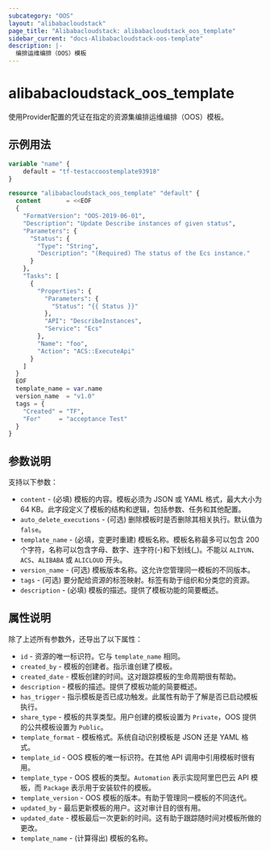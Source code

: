 ```yaml
---
subcategory: "OOS"
layout: "alibabacloudstack"
page_title: "Alibabacloudstack: alibabacloudstack_oos_template"
sidebar_current: "docs-Alibabacloudstack-oos-template"
description: |- 
  编排运维编排（OOS）模板
---
```


# alibabacloudstack_oos_template

使用Provider配置的凭证在指定的资源集编排运维编排（OOS）模板。

## 示例用法

```terraform
variable "name" {
    default = "tf-testaccoostemplate93918"
}

resource "alibabacloudstack_oos_template" "default" {
  content       = <<EOF
  {
    "FormatVersion": "OOS-2019-06-01",
    "Description": "Update Describe instances of given status",
    "Parameters": {
      "Status": {
        "Type": "String",
        "Description": "(Required) The status of the Ecs instance."
      }
    },
    "Tasks": [
      {
        "Properties": {
          "Parameters": {
            "Status": "{{ Status }}"
          },
          "API": "DescribeInstances",
          "Service": "Ecs"
        },
        "Name": "foo",
        "Action": "ACS::ExecuteApi"
      }
    ]
  }
  EOF
  template_name = var.name
  version_name  = "v1.0"
  tags = {
    "Created" = "TF",
    "For"     = "acceptance Test"
  }
}
```

## 参数说明

支持以下参数：

* `content` - (必填) 模板的内容。模板必须为 JSON 或 YAML 格式，最大大小为 64 KB。此字段定义了模板的结构和逻辑，包括参数、任务和其他配置。
* `auto_delete_executions` - (可选) 删除模板时是否删除其相关执行。默认值为 `false`。
* `template_name` - (必填，变更时重建) 模板名称。模板名称最多可以包含 200 个字符，名称可以包含字母、数字、连字符(-)和下划线(_)。不能以 `ALIYUN`、`ACS`、`ALIBABA` 或 `ALICLOUD` 开头。
* `version_name` - (可选) 模板版本名称。这允许您管理同一模板的不同版本。
* `tags` - (可选) 要分配给资源的标签映射。标签有助于组织和分类您的资源。
* `description` - (必填) 模板的描述。提供了模板功能的简要概述。

## 属性说明

除了上述所有参数外，还导出了以下属性：

* `id` - 资源的唯一标识符。它与 `template_name` 相同。
* `created_by` - 模板的创建者。指示谁创建了模板。
* `created_date` - 模板创建的时间。这对跟踪模板的生命周期很有帮助。
* `description` - 模板的描述。提供了模板功能的简要概述。
* `has_trigger` - 指示模板是否已成功触发。此属性有助于了解是否已启动模板执行。
* `share_type` - 模板的共享类型。用户创建的模板设置为 `Private`，OOS 提供的公共模板设置为 `Public`。
* `template_format` - 模板格式。系统自动识别模板是 JSON 还是 YAML 格式。
* `template_id` - OOS 模板的唯一标识符。在其他 API 调用中引用模板时很有用。
* `template_type` - OOS 模板的类型。`Automation` 表示实现阿里巴巴云 API 模板，而 `Package` 表示用于安装软件的模板。
* `template_version` - OOS 模板的版本。有助于管理同一模板的不同迭代。
* `updated_by` - 最后更新模板的用户。这对审计目的很有用。
* `updated_date` - 模板最后一次更新的时间。这有助于跟踪随时间对模板所做的更改。
* `template_name` - (计算得出) 模板的名称。